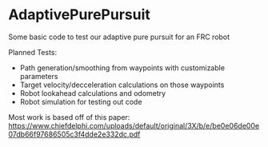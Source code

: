 # AdaptivePurePursuit

Some basic code to test our adaptive pure pursuit for an FRC robot

Planned Tests:

 - Path generation/smoothing from waypoints with customizable parameters
 - Target velocity/decceleration calculations on those waypoints
 - Robot lookahead calculations and odometry
 - Robot simulation for testing out code

Most work is based off of this paper: https://www.chiefdelphi.com/uploads/default/original/3X/b/e/be0e06de00e07db66f97686505c3f4dde2e332dc.pdf
